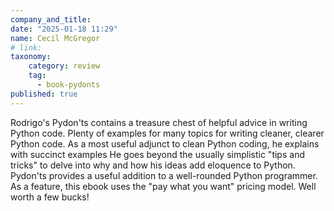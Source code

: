 ```yaml
---
company_and_title: 
date: "2025-01-18 11:29"
name: Cecil McGregor
# link:
taxonomy:
    category: review
    tag:
      - book-pydonts
published: true
---
```


Rodrigo's Pydon'ts contains a treasure chest of helpful advice in writing Python code. Plenty of examples for many topics for writing cleaner, clearer Python code. As a most useful adjunct to clean Python coding, he explains with succinct examples He goes beyond the usually simplistic "tips and tricks" to delve into why and how his ideas add eloquence to Python. Pydon'ts provides a useful addition to a well-rounded Python programmer. As a feature, this ebook uses the "pay what you want" pricing model. Well worth a few bucks!
